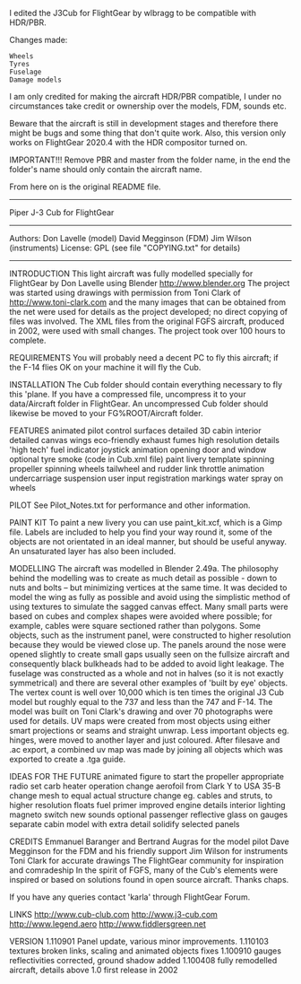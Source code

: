 I edited the J3Cub for FlightGear by wlbragg to be compatible with HDR/PBR.

Changes made:

    Wheels
    Tyres
    Fuselage
    Damage models

I am only credited for making the aircraft HDR/PBR compatible, I under no circumstances take credit or ownership over the models, FDM, sounds etc.

Beware that the aircraft is still in development stages and therefore there might be bugs and some thing that don't quite work. Also, this version only works on FlightGear 2020.4 with the HDR compositor turned on.

IMPORTANT!!!
Remove PBR and master from the folder name, in the end the folder's name should only contain the aircraft name.

From here on is the original README file.

********************************************************************************
Piper J-3 Cub for FlightGear
********************************************************************************
Authors: Don Lavelle (model) David Megginson (FDM) Jim Wilson (instruments)
License: GPL (see file "COPYING.txt" for details)
********************************************************************************

INTRODUCTION
This light aircraft was fully modelled specially for FlightGear by Don Lavelle using Blender http://www.blender.org  The project was started using drawings with permission from Toni Clark of
http://www.toni-clark.com and the many images that can be obtained from the net were used for details as the project developed; no direct copying of files was involved.
The XML files from the original FGFS aircraft, produced in 2002,
 were used with small changes. The project took over 100 hours to complete.

REQUIREMENTS
You will probably need a decent PC to fly this aircraft; if the F-14 flies OK on your machine it will fly the Cub.


INSTALLATION
The Cub folder should contain everything necessary to fly this 'plane. If you have a compressed file, uncompress it to your data/Aircraft folder in FlightGear. An uncompressed Cub folder should likewise be moved to your FG%ROOT/Aircraft folder.


FEATURES
animated pilot
control surfaces
detailed 3D cabin interior
detailed canvas wings
eco-friendly exhaust fumes
high resolution details
'high tech' fuel indicator
joystick animation
opening door and window
optional tyre smoke (code in Cub.xml file)
paint livery template
spinning propeller
spinning wheels
tailwheel and rudder link
throttle animation
undercarriage suspension
user input registration markings
water spray on wheels

PILOT
See Pilot_Notes.txt for performance and other information.

PAINT KIT
To paint a new livery you can use paint_kit.xcf, which is a Gimp file. Labels are included to help you find your way round it, some of the objects are not orientated in an ideal manner, but should be useful anyway. An unsaturated layer has also been included.


MODELLING
The aircraft was modelled in Blender 2.49a. The philosophy behind the modelling was to create as much detail as possible - down to nuts and bolts – but minimizing vertices at the same time. It was decided to model the wing as fully as possible and avoid using the simplistic method of using textures to simulate the sagged canvas effect. Many small parts were based on cubes and complex shapes were avoided where possible; for example, cables were square sectioned rather than polygons. Some objects, such as the instrument panel, were constructed to higher resolution because they would be viewed close up. The panels around the nose were opened slightly to create small gaps usually seen on the fullsize aircraft and consequently black bulkheads had to be added to avoid light leakage. The fuselage was constructed as a whole and not in halves (so it is not exactly symmetrical) and there are several other examples of 'built by eye' objects. The vertex count is well over 10,000 which is ten times the original J3 Cub model but roughly equal to the 737 and less than the 747 and F-14. The model was built on
Toni Clark's drawing and over 70 photographs were used for details. UV maps were created from most objects using either smart projections or seams and straight unwrap. Less important objects eg. hinges, were moved to another layer and just coloured. After filesave and .ac export, a combined uv map was made by joining all objects which was exported to create a .tga guide. 

IDEAS FOR THE FUTURE
animated figure to start the propeller
appropriate radio set
carb heater operation
change aerofoil from Clark Y to USA 35-B
change mesh to equal actual structure
change eg. cables and struts, to higher resolution
floats
fuel primer
improved engine details
interior lighting
magneto switch
new sounds
optional passenger
reflective glass on gauges
separate cabin model with extra detail
solidify selected panels


CREDITS
Emmanuel Baranger and Bertrand Augras for the model pilot
Dave Megginson for the FDM and his friendly support
Jim Wilson for instruments
Toni Clark for accurate drawings
The FlightGear community for inspiration and comradeship
In the spirit of FGFS, many of the Cub's elements were inspired or based on solutions found in open source aircraft. Thanks chaps.


If you have any queries contact 'karla' through FlightGear Forum.

LINKS
http://www.cub-club.com
http://www.j3-cub.com
http://www.legend.aero
http://www.fiddlersgreen.net

VERSION
1.110901 Panel update, various minor improvements.
1.110103 textures broken links, scaling and animated objects fixes
1.100910 gauges reflectivities corrected, ground shadow added
1.100408 fully remodelled aircraft, details above
1.0 first release in 2002

